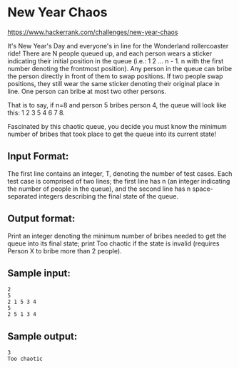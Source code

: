 # New Year Chaos

https://www.hackerrank.com/challenges/new-year-chaos

It's New Year's Day and everyone's in line for the Wonderland rollercoaster
ride! There are N people queued up, and each person wears a sticker indicating
their initial position in the queue (i.e.: 1 2 ... n - 1. n  with the first
number denoting the frontmost position). Any person in the queue can bribe
the person directly in front of them to swap positions. If two people swap
positions, they still wear the same sticker denoting their original place
in line. One person can bribe at most two other persons.

That is to say, if n=8 and person 5 bribes person 4, the queue will look like this:
1 2 3 5 4 6 7 8.

Fascinated by this chaotic queue, you decide you must know the minimum number of
bribes that took place to get the queue into its current state!

## Input Format:

The first line contains an integer, T, denoting the number of test cases.
Each test case is comprised of two lines; the first line has n (an integer
indicating the number of people in the queue), and the second line has n
space-separated integers describing the final state of the queue.

## Output format:

Print an integer denoting the minimum number of bribes needed to get the
queue into its final state; print Too chaotic if the state is invalid
(requires Person X to bribe more than 2 people).

## Sample input:

    2
    5
    2 1 5 3 4
    5
    2 5 1 3 4

## Sample output:

    3
    Too chaotic
